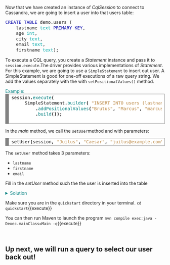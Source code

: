 Now that we have created an instance of *CqlSession* to connect to Cassandra, we are going to insert a user into that users table:

<pre style="margin: 0; line-height: 125%"><span style="color: #0000aa">CREATE</span> <span style="color: #0000aa">TABLE</span> demo.users (
    lastname <span style="color: #00aaaa">text</span> <span style="color: #0000aa">PRIMARY</span> <span style="color: #0000aa">KEY</span>,
    age <span style="color: #00aaaa">int</span>,
    city <span style="color: #00aaaa">text</span>,
    email <span style="color: #00aaaa">text</span>,
    firstname <span style="color: #00aaaa">text</span>);
</pre>


To execute a CQL query, you create a *Statement* instance and pass it to `session.execute`.The driver provides various implementations of *Statement*. For this example, we are going to use a `SimpleStatement` to insert out user. A SimpleStatement is good for one-off executions of a raw query string. We add the values separately with the with `setPositionalValues()` method.

 <summary style="color:teal">Example:</summary>
 <div style="background: #ffffff; overflow:auto;width:auto;border:solid gray;border-width:.1em .1em .1em .8em;padding:.2em .6em;"><pre style="margin: 0; line-height: 125%">session<span style="font-weight: bold">.</span><span style="color: #008080">execute</span><span style="font-weight: bold">(</span>
     SimpleStatement<span style="font-weight: bold">.</span><span style="color: #008080">builder</span><span style="font-weight: bold">(</span> <span style="color: #bb8844">&quot;INSERT INTO users (lastname, age, city, email, firstname) VALUES (?,?,?)&quot;</span><span style="font-weight: bold">)</span>
         <span style="font-weight: bold">.</span><span style="color: #008080">addPositionalValues</span><span style="font-weight: bold">(</span><span style="color: #bb8844">&quot;Brutus&quot;</span><span style="font-weight: bold">,</span> <span style="color: #bb8844">&quot;Marcus&quot;</span><span style="font-weight: bold">,</span> <span style="color: #bb8844">&quot;marcus@example.com&quot;</span><span style="font-weight: bold">)</span>
         <span style="font-weight: bold">.</span><span style="color: #008080">build</span><span style="font-weight: bold">());</span>
 </pre></div>




In the *main* method, we call the `setUser`method and with parameters:
<div style="background: #ffffff; overflow:auto;width:auto;border:solid gray;border-width:.1em .1em .1em .8em;padding:.2em .6em;"><pre style="margin: 0; line-height: 125%">setUser<span style="font-weight: bold">(</span>session<span style="font-weight: bold">,</span> <span style="color: #bb8844">&quot;Juilus&quot;</span><span style="font-weight: bold">,</span> <span style="color: #bb8844">&quot;Caesar&quot;</span><span style="font-weight: bold">,</span> <span style="color: #bb8844">&quot;juilus@example.com&quot;</span><span style="font-weight: bold">);</span>
</pre></div>


The `setUser` method takes 3 parameters:
 * `lastname`
 * `firstname`
 * `email`

Fill in the *setUser* method such the the user is inserted into the table
<details>
<summary style="color:teal">Solution</summary>
<div style="background: #ffffff; overflow:auto;width:auto;border:solid gray;border-width:.1em .1em .1em .8em;padding:.2em .6em;"><pre class="file" data-target="clipboard"  style="margin: 0; line-height: 125%">session<span style="font-weight: bold">.</span><span style="color: #008080">execute</span><span style="font-weight: bold">(</span>
        SimpleStatement<span style="font-weight: bold">.</span><span style="color: #008080">builder</span><span style="font-weight: bold">(</span> <span style="color: #bb8844">&quot;INSERT INTO users (lastname, firstname, email) VALUES (?,?,?)&quot;</span><span style="font-weight: bold">)</span>
            <span style="font-weight: bold">.</span><span style="color: #008080">addPositionalValues</span><span style="font-weight: bold">(</span>lastname<span style="font-weight: bold">,</span> firstname<span style="font-weight: bold">,</span> email<span style="font-weight: bold">)</span>
            <span style="font-weight: bold">.</span><span style="color: #008080">build</span><span style="font-weight: bold">());</span>
</pre></div>


</details>


Make sure you are in the `quickstart` directory in your terminal.
`cd quickstart`{{execute}}

You can then run Maven to launch the program
`mvn compile exec:java -Dexec.mainClass=Main -q`{{execute}}

</br>

## Up next, we will run a query to select our user back out!
